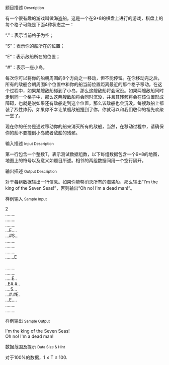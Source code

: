 <div class="panel panel-default">
<div class="area-title">
<span>
题目描述
<small>Description</small>
</span></div>
<div class="panel-body">

<p>有一个很有趣的游戏叫做海盗船。这是一个在9*8的棋盘上进行的游戏，棋盘上的每个格子可能是下面4种状态之一：</p><p>“.”：表示当前格子为空；</p><p>“S”：表示你的船所在的位置；</p><p>“E”：表示敌船所在的位置；</p><p>“#”：表示一座小岛。</p><p>每次你可以将你的船朝周围的8个方向之一移动，但不能停留。在你移动完之后，所有的敌船会朝周围8个位置中和你的船当前位置距离最近的那个格子移动。在这
个过程中，如果某艘敌船碰到了小岛，那么这艘敌船将会沉没。如果两艘敌船同时走到同一个格子中，那么这两艘敌船将会同时沉没，并且其残骸将会在该位置形成
障碍，也就是说如果还有敌船走到这个位置，那么该敌船也会沉没。每艘敌船上都装了烈性炸药，如果你不幸让某艘敌船撞到了你，你就可以和我们敬仰的祖先欢聚
一堂了。</p><p>现在你的任务是通过移动你的船来消灭所有的敌船，当然，在移动过程中，请确保你的船不要撞倒小岛或者敌船的残骸。</p>

</div>
</div>

<div class="panel panel-default">
<div class="area-title">
<span>
输入描述
<small>Input Description</small>
</span></div>
<div class="panel-body">
<p>第一行包含一个整数T，表示测试数据组数，以下每组数据包含一个9*8的地图，地图上的符号以及意义如题目所述。相邻的两组数据间用一个空行隔开。</p>

</div>
</div>
<div  class="panel panel-default">
<div class="area-title">
<span>
输出描述
<small>Output Description</small>
</span></div>
<div class="panel-body">

<p>对于每组数据输出一行信息。如果你能够消灭所有的海盗船，那么输出“I&#39;m the king of the Seven Seas!”，否则输出“Oh no! I&#39;m a dead man!”。</p>

</div>
</div>


<div class="panel panel-default">
<div class="area-title">
<span>
样例输入
<small>Sample Input</small>
</span></div>
<div class="panel-body">
<p>2<br>........<br>........<br>........<br>...E....<br>...#S...<br>........<br>........<br>........<br>.......E<br><br>........<br>........<br>.....E..<br>..E#.#..<br>....S...<br>...#.#E.<br>...E....<br>........<br>........</p>

</div>
</div>

<div class="panel panel-default">
<div class="area-title">
<span>
样例输出
<small>Sample Output</small>
</span></div>
<div class="panel-body">
<p>I'm the king of the Seven Seas!<br>Oh no! I'm a dead man!</p>

</div>
</div>

<div class="panel panel-default">
<div class="area-title">
<span>
数据范围及提示
<small>Data Size & Hint</small>
</span></div>
<div class="panel-body">
<p><span style="">对于100%的数据，1 ≤ T ≤ 100</span>.<br></p>
</div>
</div>